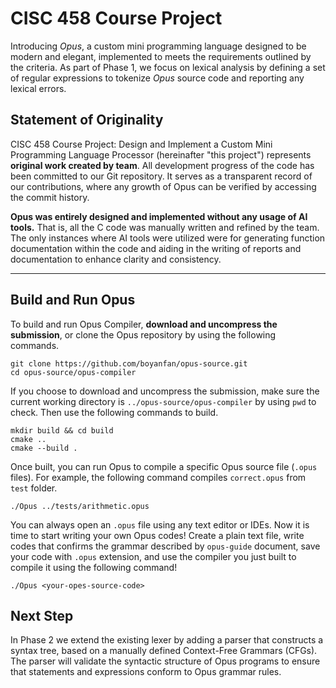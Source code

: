 # CISC 458 Course Project

Introducing *Opus*, a custom mini programming language designed to be modern and elegant, 
implemented to meets the requirements outlined by the criteria. As part of Phase 1,
we focus on lexical analysis by defining a set of regular expressions to tokenize 
*Opus* source code and reporting  any lexical errors.

## Statement of Originality
CISC 458 Course Project: Design and Implement a Custom Mini Programming Language 
Processor (hereinafter "this project") represents **original work created by team**.
All development progress of the code has been committed to our Git repository. 
It serves as a transparent record of our contributions, where any growth of Opus can be 
verified by accessing the commit history.

**Opus was entirely designed and implemented without any usage of AI tools.** 
That is, all the C code was manually written and refined by the team. The only instances 
where AI tools were utilized were for generating function documentation within the code 
and aiding in the writing of reports and documentation to enhance clarity and consistency.

---

## Build and Run Opus
To build and run Opus Compiler, **download and uncompress the submission**, or clone
the Opus repository by using the following commands.
```shell
git clone https://github.com/boyanfan/opus-source.git
cd opus-source/opus-compiler
```
If you choose to download and uncompress the submission, make sure the current 
working directory is `../opus-source/opus-compiler` by using `pwd` to check. Then use
the following commands to build.
```shell
mkdir build && cd build
cmake ..
cmake --build .
```
Once built, you can run Opus to compile a specific Opus source file (`.opus` files). 
For example, the following command compiles `correct.opus` from `test` folder.
```shell
./Opus ../tests/arithmetic.opus
```
You can always open an `.opus` file using any text editor or IDEs. Now it is time to start 
writing your own Opus codes! Create a plain text file, write codes that confirms the grammar
described by `opus-guide` document, save your code with `.opus` extension, 
and use the compiler you just built to compile it using the following command!
```shell
./Opus <your-opes-source-code>
```

## Next Step
In Phase 2 we extend the existing lexer by adding a parser that constructs a syntax tree,
based on a manually defined Context-Free Grammars (CFGs). The parser will validate 
the syntactic structure of Opus programs to ensure that statements and expressions 
conform to Opus grammar rules.